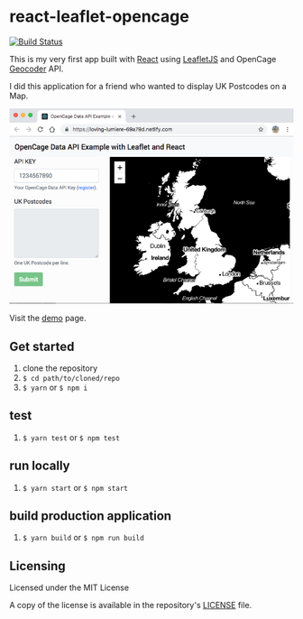 # react-leaflet-opencage

[![Build Status](https://travis-ci.org/tsamaya/react-leaflet-opencage.svg?branch=master)](https://travis-ci.org/tsamaya/react-leaflet-opencage)

This is my very first app built with [React](https://reactjs.org/) using [LeafletJS](https://leafletjs.com/) and OpenCage [Geocoder](https://opencagedata.com/) API.

I did this application for a friend who wanted to display UK Postcodes on a Map.

![snapshot](./resources/snapshot.png)

Visit the [demo](https://loving-lumiere-69a79d.netlify.com/) page.

## Get started

1. clone the repository
1. `$ cd path/to/cloned/repo`
1. `$ yarn` or `$ npm i`

## test

1. `$ yarn test` or `$ npm test`

## run locally

1. `$ yarn start` or `$ npm start`

## build production application

1. `$ yarn build` or `$ npm run build`

## Licensing
Licensed under the MIT License

A copy of the license is available in the repository's [LICENSE](LICENSE.md) file.
